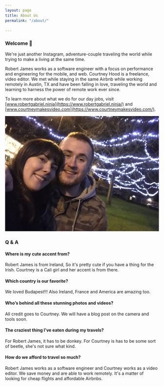 ```yaml
---
layout: page
title: About Us
permalink: "/about/"

---
```

### Welcome 👋

We're just another Instagram, adventure-couple traveling the world while trying to make a living at the same time.

Robert James works as a software engineer with a focus on performance and engineering for the mobile, and web. Courtney Hood is a freelance, video editor. We met while staying in the same Airbnb while working remotely in Austin, TX and have been falling in love, traveling the world and learning to harness the power of remote work ever since.

To learn more about what we do for our day jobs, visit [www.robertgabriel.ninja](https://www.robertgabriel.ninja/) and [www.courtneymakesvideo.com](https://www.courtneymakesvideo.com/).

![Courtney and Robert James](/assets/album/us/IMG_1097.jpg "Courtney and Robert James")

### Q & A

#### Where is my cute accent from?

Robert James is from Ireland, So it's pretty cute if you have a thing for the Irish. Courtney is a Cali girl and her accent is from there.

#### Which country is our favorite?

We loved Budapest!!! Also Ireland, France and America are amazing too.

#### Who’s behind all these stunning photos and videos?

All credit goes to Courtney. We will have a blog post on the camera and tools soon.

#### The craziest thing I’ve eaten during my travels?

For Robert James, it has to be donkey. For Courtney is has to be some sort of beetle, she's not sure what kind.

#### How do we afford to travel so much?

Robert James works as a software engineer and Courtney works as a video editor. We save money and are able to work remotely. It's a matter of looking for cheap flights and affordable Airbnbs.